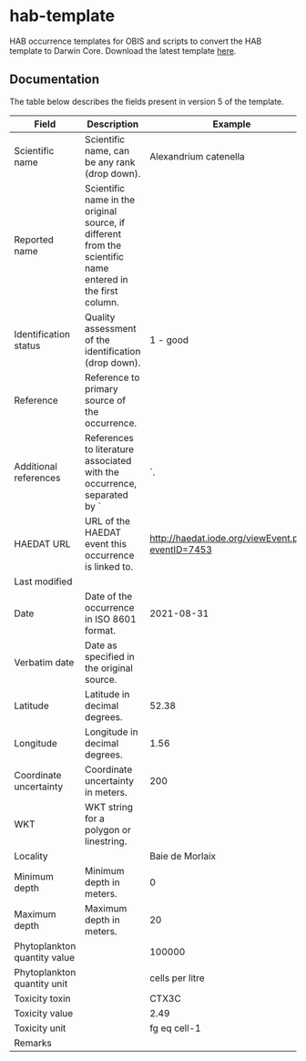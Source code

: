 # hab-template

HAB occurrence templates for OBIS and scripts to convert the HAB template to Darwin Core. Download the latest template [here](https://github.com/iobis/hab-template/blob/master/templates/habtemplate_a_v5.xlsx?raw=true).

## Documentation

The table below describes the fields present in version 5 of the template.

| Field | Description | Example |
| ---- | ---- | ---- |
| Scientific name | Scientific name, can be any rank (drop down). | Alexandrium catenella |
| Reported name | Scientific name in the original source, if different from the scientific name entered in the first column. |      |
| Identification status | Quality assessment of the identification (drop down). | 1 - good |
| Reference | Reference to primary source of the occurrence. |      |
| Additional references | References to literature associated with the occurrence, separated by `|`. |      |
| HAEDAT URL | URL of the HAEDAT event this occurrence is linked to. | http://haedat.iode.org/viewEvent.php?eventID=7453 |
| Last modified |      |      |
| Date | Date of the occurrence in ISO 8601 format. | 2021-08-31 |
| Verbatim date | Date as specified in the original source. |      |
| Latitude | Latitude in decimal degrees. | 52.38 |
| Longitude | Longitude in decimal degrees. | 1.56 |
| Coordinate uncertainty | Coordinate uncertainty in meters. | 200 |
| WKT | WKT string for a polygon or linestring. |      |
| Locality |  | Baie de Morlaix |
| Minimum depth | Minimum depth in meters. | 0 |
| Maximum depth | Maximum depth in meters. | 20 |
| Phytoplankton quantity value |      | 100000 |
| Phytoplankton quantity unit | | cells per litre |
| Toxicity toxin | | CTX3C |
| Toxicity value | | 2.49 |
| Toxicity unit | | fg eq cell-1 |
| Remarks | | |

